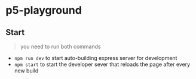 # p5-playground

## Start
> you need to run both commands

- `npm run dev` to start auto-building express server for development
- `npm start` to start the developer sever that reloads the page after every new build